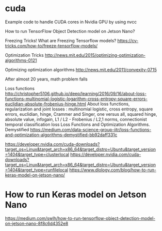 # cuda
Example code to handle CUDA cores in Nvidia GPU by using nvcc

How to run TensorFlow Object Detection model on Jetson Nano?

Freezing Tricks!
What are Freezing Tensorflow models?
https://cv-tricks.com/how-to/freeze-tensorflow-models/

Optimization Tricks
http://news.mit.edu/2015/optimizing-optimization-algorithms-0121

Optimizing optimization algorithms
http://news.mit.edu/2011/convexity-0715

After almost 20 years, math problem falls

Loss functions
http://christopher5106.github.io/deep/learning/2016/09/16/about-loss-functions-multinomial-logistic-logarithm-cross-entropy-square-errors-euclidian-absolute-frobenius-hinge.html 
About loss functions, regularization and joint losses : multinomial logistic, cross entropy, square errors, euclidian, hinge, Crammer and Singer, one versus all, squared hinge, absolute value, infogain, L1 / L2 - Frobenius / L2,1 norms, connectionist temporal classification loss
Loss Functions and Optimization Algorithms. Demystified
https://medium.com/data-science-group-iitr/loss-functions-and-optimization-algorithms-demystified-bb92daff331c 


https://developer.nvidia.com/cuda-downloads?target_os=Linux&target_arch=x86_64&target_distro=Ubuntu&target_version=1404&target_type=clusterlocal 
https://developer.nvidia.com/cuda-downloads?target_os=Linux&target_arch=x86_64&target_distro=Ubuntu&target_version=1404&target_type=runfilelocal https://www.dlology.com/blog/how-to-run-keras-model-on-jetson-nano/

# How to run Keras model on Jetson Nano

https://medium.com/swlh/how-to-run-tensorflow-object-detection-model-on-jetson-nano-8f8c6d4352e8 

